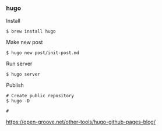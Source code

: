 

### hugo
Install
```
$ brew install hugo
```

Make new post
```
$ hugo new post/init-post.md
```

Run server
```
$ hugo server
```

Publish
```
# Create public repository
$ hugo -D

# 
```

https://open-groove.net/other-tools/hugo-github-pages-blog/
